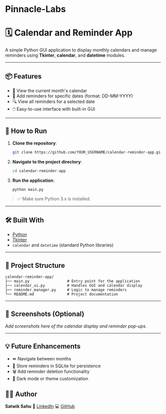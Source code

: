 # Pinnacle-Labs


# 🗓️ Calendar and Reminder App

A simple Python GUI application to display monthly calendars and manage reminders using **Tkinter**, **calendar**, and **datetime** modules.

---

## 📦 Features

- 📅 View the current month's calendar
- 📝 Add reminders for specific dates (format: DD-MM-YYYY)
- 🔍 View all reminders for a selected date
- 🖱️ Easy-to-use interface with built-in GUI

---

## 🚀 How to Run

1. **Clone the repository**:
   ```bash
   git clone https://github.com/YOUR_USERNAME/calendar-reminder-app.git


2. **Navigate to the project directory**:

   ```bash
   cd calendar-reminder-app
   ```

3. **Run the application**:

   ```bash
   python main.py
   ```

> ✅ Make sure Python 3.x is installed.

---

## 🛠️ Built With

* [Python](https://www.python.org/)
* [Tkinter](https://docs.python.org/3/library/tkinter.html)
* `calendar` and `datetime` (standard Python libraries)

---

## 📁 Project Structure

```
calendar-reminder-app/
├── main.py                 # Entry point for the application
├── calendar_ui.py          # Handles GUI and calendar display
├── reminder_manager.py     # Logic to manage reminders
└── README.md               # Project documentation
```

---

## 📸 Screenshots (Optional)

*Add screenshots here of the calendar display and reminder pop-ups.*

---

## 💡 Future Enhancements

* ⏩ Navigate between months
* 💾 Store reminders in SQLite for persistence
* 🗑️ Add reminder deletion functionality
* 🌙 Dark mode or theme customization



## 🙋‍♂️ Author

**Satwik Sahu**
🔗 [LinkedIn](https://www.linkedin.com/in/satwik-sahu-2146b1330)
💻 [GitHub](https://github.com/satwiksahu320)


